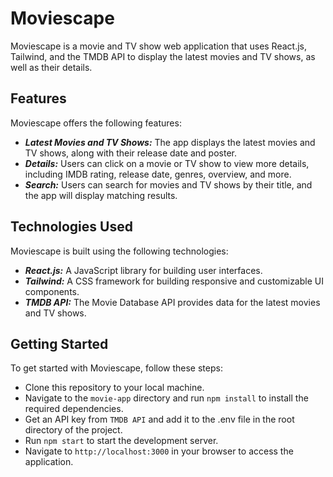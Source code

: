 # Moviescape
Moviescape is a movie and TV show web application that uses React.js, Tailwind, and the TMDB API to display the latest movies and TV shows, as well as their details.

## Features
Moviescape offers the following features:

- ***Latest Movies and TV Shows:*** The app displays the latest movies and TV shows, along with their release date and poster.
- ***Details:*** Users can click on a movie or TV show to view more details, including IMDB rating, release date, genres, overview, and more.
- ***Search:*** Users can search for movies and TV shows by their title, and the app will display matching results.

## Technologies Used
Moviescape is built using the following technologies:

- **_React.js:_** A JavaScript library for building user interfaces.
- **_Tailwind:_** A CSS framework for building responsive and customizable UI components.
- **_TMDB API:_** The Movie Database API provides data for the latest movies and TV shows.

## Getting Started
To get started with Moviescape, follow these steps:

- Clone this repository to your local machine.
- Navigate to the ```movie-app``` directory and run ```npm install``` to install the required dependencies.
- Get an API key from ```TMDB API``` and add it to the .env file in the root directory of the project.
- Run ```npm start``` to start the development server.
- Navigate to ```http://localhost:3000``` in your browser to access the application.
